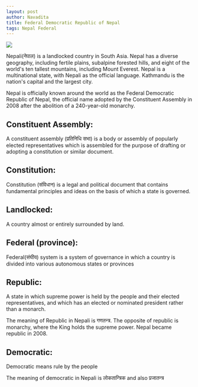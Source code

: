 ```yaml
---
layout: post
author: Navadita
title: Federal Democratic Republic of Nepal
tags: Nepal Federal
---
```


![](/Blog/_site/assets/images/nepal.png)

Nepali(नेपाल) is a landlocked country in South Asia. Nepal has a diverse geography, including fertile plains, subalpine forested hills, and eight of the world's ten tallest mountains, including Mount Everest. Nepal is a multinational state, with Nepali as the official language. Kathmandu is the nation's capital and the largest city.

Nepal is officially known around the world as the Federal Democratic Republic of Nepal, the official name adopted by the Constituent Assembly in 2008 after the abolition of a 240-year-old monarchy.
    
## Constituent Assembly:
A constituent assembly (प्रतिनिधि सभा) is a body or assembly of popularly elected representatives which is assembled for the purpose of drafting or adopting a constitution or similar document.

## Constitution:
Constitution (संविधान) is a legal and political document that contains fundamental principles and ideas on the basis of which a state is governed.

## Landlocked: 
A country almost or entirely surrounded by land.

## Federal (province):
Federal(संघीय) system is a system of governance in which a country is divided into various autonomous states or provinces

## Republic:
A state in which supreme power is held by the people and their elected representatives, and which has an elected or nominated president rather than a monarch. 

The meaning of Republic in Nepali is गणतन्त्र. The opposite of republic is monarchy, where the King holds the supreme power. Nepal became republic in 2008.

## Democratic:
Democratic means rule by the people

The meaning of democratic in Nepali is लोकतान्त्रिक and also प्रजातन्त्र